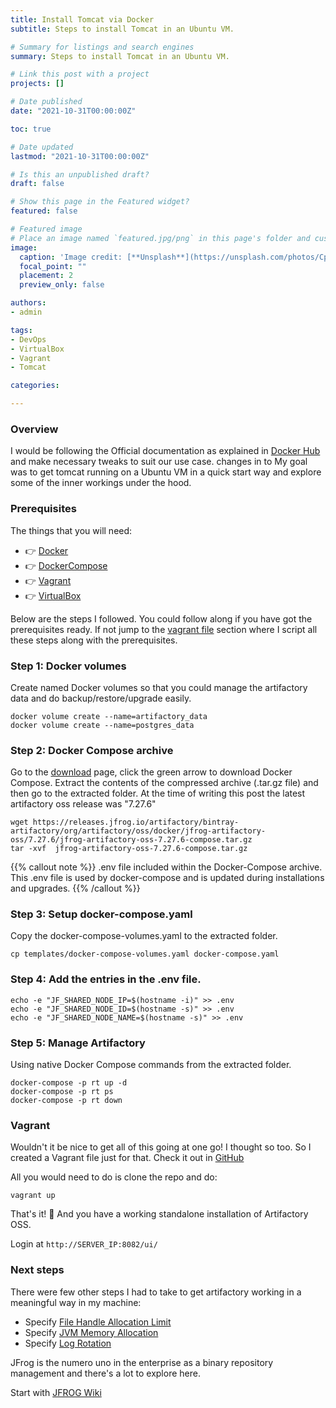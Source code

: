 ```yaml
---
title: Install Tomcat via Docker
subtitle: Steps to install Tomcat in an Ubuntu VM.

# Summary for listings and search engines
summary: Steps to install Tomcat in an Ubuntu VM.

# Link this post with a project
projects: []

# Date published
date: "2021-10-31T00:00:00Z"

toc: true

# Date updated
lastmod: "2021-10-31T00:00:00Z"

# Is this an unpublished draft?
draft: false

# Show this page in the Featured widget?
featured: false

# Featured image
# Place an image named `featured.jpg/png` in this page's folder and customize its options here.
image:
  caption: 'Image credit: [**Unsplash**](https://unsplash.com/photos/CpkOjOcXdUY)'
  focal_point: ""
  placement: 2
  preview_only: false

authors:
- admin

tags:
- DevOps
- VirtualBox
- Vagrant
- Tomcat

categories:

---
```


### Overview

I would be following the Official documentation as explained in [Docker Hub](https://hub.docker.com/_/tomcat) and make necessary tweaks to suit our use case. changes in to
My goal was to get tomcat running on a Ubuntu VM in a quick start way and explore some of the inner workings under the hood.

### Prerequisites

The things that you will need:

- 👉 [Docker](https://docs.docker.com/engine/install/ubuntu/)
- 👉 [DockerCompose](https://docs.docker.com/compose/install/)
- 👉 [Vagrant](https://www.vagrantup.com/downloads)
- 👉 [VirtualBox](https://www.virtualbox.org/wiki/Downloads/)

Below are the steps I followed. You could follow along if you have got the prerequisites ready.
If not jump to the [vagrant file](/post/artifactory/#vagrant) section where I script all these steps along with the prerequisites.

### Step 1: Docker volumes

Create named Docker volumes so that you could manage the artifactory data and do backup/restore/upgrade easily.

```
docker volume create --name=artifactory_data
docker volume create --name=postgres_data
```

### Step 2: Docker Compose archive

Go to the [download](https://jfrog.com/open-source/) page, click the green arrow to download Docker Compose. Extract the contents of the compressed archive (.tar.gz file) and then go to the extracted folder. At the time of writing this post the latest artifactory oss release was "7.27.6"

```
wget https://releases.jfrog.io/artifactory/bintray-artifactory/org/artifactory/oss/docker/jfrog-artifactory-oss/7.27.6/jfrog-artifactory-oss-7.27.6-compose.tar.gz
tar -xvf  jfrog-artifactory-oss-7.27.6-compose.tar.gz
```

{{% callout note %}}
.env file included within the Docker-Compose archive. This .env file is used by docker-compose and is updated during installations and upgrades.
{{% /callout %}}

### Step 3: Setup docker-compose.yaml
Copy the docker-compose-volumes.yaml to the extracted folder.
```
cp templates/docker-compose-volumes.yaml docker-compose.yaml
```

### Step 4: Add the entries in the .env file.       

```
echo -e "JF_SHARED_NODE_IP=$(hostname -i)" >> .env
echo -e "JF_SHARED_NODE_ID=$(hostname -s)" >> .env
echo -e "JF_SHARED_NODE_NAME=$(hostname -s)" >> .env
```

### Step 5: Manage Artifactory

Using native Docker Compose commands from the extracted folder.

```
docker-compose -p rt up -d
docker-compose -p rt ps
docker-compose -p rt down
```

### Vagrant

Wouldn't it be nice to get all of this going at one go! I thought so too. So I created a Vagrant file just for that.
Check it out in [GitHub](https://github.com/avijitliberty/vagrant-virtualbox-docker-artifactory.git)

All you would need to do is clone the repo and do:
```
vagrant up
```

That's it! :dash: And you have a working standalone installation of Artifactory OSS.

Login at ```http://SERVER_IP:8082/ui/```

### Next steps

There were few other steps I had to take to get artifactory working in a meaningful way in my machine:

* Specify [File Handle Allocation Limit](https://www.jfrog.com/confluence/display/JFROG/System+Requirements#SystemRequirements-Xray-FileHandleAllocationLimit)
* Specify [JVM Memory Allocation](https://www.jfrog.com/confluence/display/JFROG/System+Requirements#SystemRequirements-Java)
* Specify [Log Rotation](https://www.jfrog.com/confluence/display/JFROG/Logging#Logging-ConsoleLog.1)

JFrog is the numero uno in the enterprise as a binary repository management and there's a lot to explore here.

Start with [JFROG Wiki](https://www.jfrog.com/confluence/display/JFROG/Get+Started)
